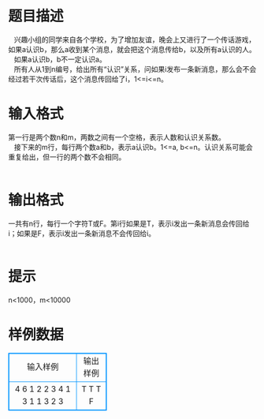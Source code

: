 # 

 
 # 题目描述 
&nbsp;&nbsp;&nbsp;兴趣小组的同学来自各个学校，为了增加友谊，晚会上又进行了一个传话游戏，如果a认识b，那么a收到某个消息，就会把这个消息传给b，以及所有a认识的人。<br>&nbsp;&nbsp;&nbsp;如果a认识b，b不一定认识a。<br>&nbsp;&nbsp;&nbsp;所有人从1到n编号，给出所有“认识”关系，问如果i发布一条新消息，那么会不会经过若干次传话后，这个消息传回给了i，1&lt;=i&lt;=n。<br> 

 
 # 输入格式 
第一行是两个数n和m，两数之间有一个空格，表示人数和认识关系数。<br>&nbsp;&nbsp;&nbsp;接下来的m行，每行两个数a和b，表示a认识b。1&lt;=a,&nbsp;b&lt;=n。认识关系可能会重复给出，但一行的两个数不会相同。<br><br> 

 
 # 输出格式 
一共有n行，每行一个字符T或F。第i行如果是T，表示i发出一条新消息会传回给i；如果是F，表示i发出一条新消息不会传回给i。<br><br> 

 
 # 提示 
n&lt;1000，m&lt;10000<br> 
# 样例数据
<style>
        table,table tr th, table tr td { border:1px solid #0094ff; }
        table { width: 200px; min-height: 25px; line-height: 25px; text-align: center; border-collapse: collapse;}   
    </style>
<table>
	<tr>
		<td>输入样例</td>
		<td>输出样例</td>
	</tr>
<tr><td>4 6
1 2
2 3
4 1
3 1
1 3
2 3
</td><td>T
T
T
F
</td></tr></table>
